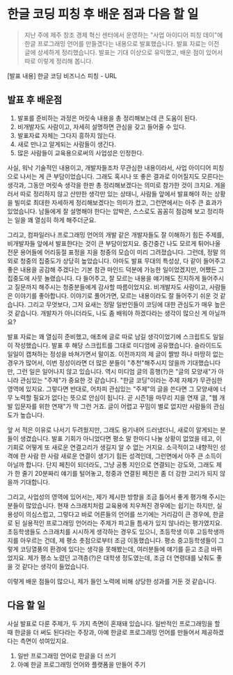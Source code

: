 # 한글 코딩 피칭 후 배운 점과 다음 할 일

> 지난 주에 제주 창조 경제 혁신 센터에서 운영하는 "사업 아이디어 피칭 데이"에 한글 프로그래밍 언어를 만들겠다는 내용으로 발표했습니다. 발표 자료는 이전 글에 상세하게 정리했습니다. 발표는 기대 이상으로 유익했고, 배운 점이 있어서 따로 이렇게 정리해 봅니다.

[발표 내용] 한글 코딩 비즈니스 피칭 - URL

## 발표 후 배운점

1. 발표를 준비하는 과정은 머릿속 내용을 총 정리해보는데 큰 도움이 된다.
1. 비개발자도 사람이고, 자세히 설명하면 관심을 갖고 들어줄 수 있다.
1. 발표자료 자체는 그다지 흥하지 않는다.
1. 새로 만나고 알게되는 사람들이 생긴다.
1. 많은 사람들이 교육용으로써의 사업성은 인정한다.

사실, 워낙 기술적인 내용이고, 개발자들조차 무관심한 내용이라서, 사업 아이디어 피칭으로 나서는 게 큰 부담이었습니다. 그래도 혹시나 또 좋은 결과로 이어질지도 모른다는 생각과, 그동안 머릿속 생각을 한판 총 정리해보겠다는 의미로 참가한 것이 크지요. 게을러서 따로 정리하지 않고 산만한 생각만 있는 상태니, 사람들 앞에서 발표해야 하는 상황을 빌미로 최대한 자세하게 정리해보겠다는 의미가 컸고, 그런면에서는 아주 큰 효과가 있었습니다. 남들에게 잘 설명해야 한다는 압박은, 스스로도 꼼꼼히 점검해 보고 정리하는 일을 꽤 열심히 하게 해주더군요.

그리고, 컴파일러나 프로그래밍 언어의 개발 같은 개발자들도 잘 이해하기 힘든 주제를, 비개발자들 앞에서 발표한다는 것이 큰 부담이었지요. 중간중간 나도 모르게 튀어나올 전문 용어들에 어리둥절 표정을 지을 청중의 모습이 미리 그려졌습니다. 그런데, 정말 의외로 청중의 집중도가 상당히 높았습니다. 아마도 발표 무대의 특성상, 다 같이 들어주고 좋은 내용을 공감해 주겠다는 기본 참관 마인드 덕분에 가능한 일이었겠지만, 어쨌든 그 집중도에 사뭇 놀랬습니다. 다 들어주고, 잘 모르는 내용을 얘기해도 진지하게 들어주시고 질문까지 해주시는 청중분들에게 감사할 따름이었지요. 비개발자도 사람이고, 사람들은 이야기를 좋아합니다. 이야기로 풀어가면, 모르는 내용이라도 잘 들어주기 쉬운 것 같습니다. 그리고 무엇보다, 그저 요새는 정말 일반인들이 코딩에 대한 관심도가 매우 높은 것 같습니다. 개발자가 아니더라도, 나도 좀 배워야 하겠다라는 생각이 많으신 게 아닐까요?

발표 자료는 꽤 열심히 준비했고, 애초에 글로 따로 남길 생각이었기에 스크립트도 일일이 작성했습니다. 발표 후 해당 스크립트를 그대로 미디엄에 공유했습니다. 슬라이드도 일일이 캡쳐하는 정성을 바쳐가면서 말이죠. 이전까지의 제 글이 짤방 하나 마땅히 없는 경우가 많어서, 이번 정성이라면 더 많은 분들이 "추천"해주시지 않을까 기대했습니다만, 그런 일은 일어나지 않고 있습니다. 역시 미디엄 글의 흥행(?)은 "글의 모양새"가 아니라 관심있는 "주제"가 중요한 것 같습니다. "한글 코딩"이라는 주제 자체가 무관심한 영역에 있지요. 그렇다면 반대로, 어차피 관심있는 "주제"의 글을 쓴다면 그 모양새에 너무 노력할 필요가 없다는 뜻으로 안심이 됩니다. 곧 시즌1을 마무리 지을 연재 글, "웹 개발 입문자를 위한 연재"가 딱 그런 거죠. 글이 어렵고 꾸밈이 별로 없지만 사람들의 관심도가 높습니다.

앞 서 적은 이유로 나서기 두려웠지만, 그래도 용기내어 드러냈더니, 새로이 알게되는 분들이 생겼습니다. 발표 기회가 아니었다면 평소 말 한마디 나눌 상황이 없었을 테고, 이 기회로 어떻게 또 새로운 연결고리가 생길지 알 수 없는 거지요. 소극적이고 내향적인 성격에 한 사람 한 사람 새로운 연결이 생기기 힘든 성격인데, 그런면에서 아주 큰 소득이 아닐까 합니다. 단지 페친이 되더라도, 그냥 공통 지인으로 연결되는 강도와, 그래도 제가 한 줄기 20분짜리 얘기를 털어놓고, 청중과 연결된 페친은 좀 더 강한 고리가 되지 않을까 기대합니다.

그리고, 사업성의 영역에 있어서는, 제가 제시한 방향을 조금 틀어서 좋게 평가해 주시는 분들이 많았습니다. 현재 스크래치처럼 교육용에 치우쳐진 경우에는 쉽기는 하지만, 실용성이 의심스럽고, 그렇다고 바로 어른들의 언어를 쓰기에는 거리감이 큰 경우에, 한글로 된 실용적인 프로그래밍 언어라는 주제가 파고들 틈새가 있지 않나라는 평가였지요. 초등학생들도 스크래치를 시시하게 생각하는 경우도 있으니, 초등학생 이후 고등학생까지를 아우르는 건데, 제 평소 촛점으로부터 조금 이동했습니다. 평소 중고등학생들이 그렇게 코딩열풍의 환경에 있다는 생각을 못해봤는데, 여러분들에 얘기를 듣고 조금 바뀌었지요. 제가 평소 노렸던 고객층(?)은 대학생 정도였는데, 조금 더 연령대를 낮춰도 좋을 것 같다는 생각이 들었습니다.

이렇게 배운 점들이 많으니, 제가 들인 노력에 비해 상당한 성과를 거둔 것 같습니다.

## 다음 할 일

사실 발표로 다룬 주제가, 두 가지 측면이 혼재돼 있습니다. 일반적인 프로그래밍을 할 때 한글을 더 써도 된다라는 주장과, 아예 한글로 프로그래밍 언어를 만들어서 제공하겠다는 측면이 섞여있지요.

1. 일반 프로그래밍 언어로 한글을 더 쓰기
1. 아예 한글 프로그래밍 언어와 플랫폼을 만들어 주기
